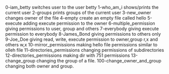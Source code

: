 0-iam_betty  switches user to the user betty
1-who_am_i   shows/prints the current user
2-groups     prints groups of the current user
3-new_owner  changes owner of the file
4-empty      create an empty file called hello
5-execute    adding execute permission to the owner
6-multiple_permission giving permissions to user, group and others
7-everybody  giving execute permission to everybody
8-James_Bond giving permissions to others only
9-Joe_Doe    giving read, write, execute permission to owner,group r,x and others w,x
10-mirror_permissions making hello file permissions similar to olleh file
11-directories_permissions changing permissions of subdirectories
12-directories_permissions making dir with 751 permissions
13-change_group changing the group of a file.
100-change_owner_and_group changing both owner and group.

